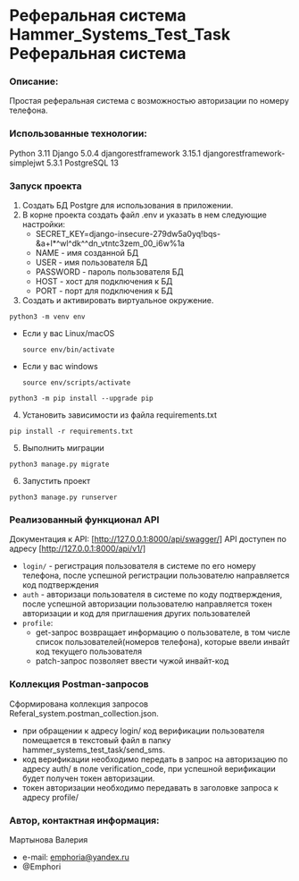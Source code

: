 # Реферальная система Hammer_Systems_Test_Task Реферальная система

### Описание:
Простая реферальная система с возможностью авторизации по номеру телефона.

### Использованные технологии:

Python 3.11
Django 5.0.4
djangorestframework 3.15.1
djangorestframework-simplejwt 5.3.1
PostgreSQL 13

### Запуск проекта

1) Создать БД Postgre для использования в приложении.
2) В корне проекта создать файл .env и указать в нем следующие настройки:
    - SECRET_KEY=django-insecure-279dw5a0yq!bqs-&a+l*^wl^dk^^dn_vtntc3zem_00_i6w%1a
    - NAME - имя созданной БД
    - USER - имя пользователя БД
    - PASSWORD - пароль пользователя БД
    - HOST - хост для подключения к БД
    - PORT - порт для подключения к БД
3) Создать и активировать виртуальное окружение.

```
python3 -m venv env
```

* Если у вас Linux/macOS

    ```
    source env/bin/activate
    ```

* Если у вас windows

    ```
    source env/scripts/activate
    ```

```
python3 -m pip install --upgrade pip
```
4) Установить зависимости из файла requirements.txt

```
pip install -r requirements.txt
```

5) Выполнить миграции

```
python3 manage.py migrate
```

6) Запустить проект

```
python3 manage.py runserver
```

### Реализованный функционал API

Документация к API: [http://127.0.0.1:8000/api/swagger/]
API доступен по адресу [http://127.0.0.1:8000/api/v1/]

- `login/` - регистрация пользователя в системе по его номеру телефона, после успешной регистрации пользователю направляется код подтверждения
- `auth` - авторизаци пользователя в системе по коду подтверждения, после успешной авторизации пользователю направляется токен авторизации и код для приглашения других пользователей
- `profile`:
    - get-запрос возвращает информацию о пользователе, в том числе список пользователей(номеров телефона), которые ввели инвайт код текущего пользователя
    - patch-запрос позволяет ввести чужой инвайт-код 

### Коллекция Postman-запросов

Сформирована коллекция запросов Referal_system.postman_collection.json.
- при обращении к адресу login/ код верификации пользователя помещается в текстовый файл в папку hammer_systems_test_task/send_sms.
- код верификации необходимо передать в запрос на авторизацию по адресу auth/ в поле verification_code, при успешной верификации будет получен токен авторизации.
- токен авторизации необходимо передавать в заголовке запроса к адресу profile/

### Автор, контактная информация:

Мартынова Валерия
* e-mail: emphoria@yandex.ru
* @Emphori